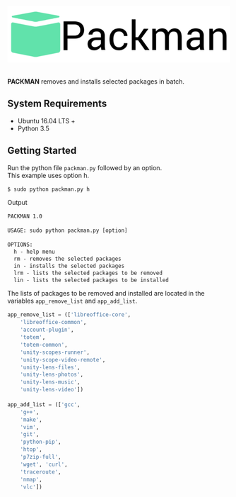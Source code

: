<div align="center">
  <img src="logo.png"><br><br>
</div>

**PACKMAN** removes and installs selected packages in batch.

## System Requirements
- Ubuntu 16.04 LTS +
- Python 3.5

## Getting Started
Run the python file `packman.py` followed by an option.
</br>
This example uses option h.
```bash
$ sudo python packman.py h
```
Output
```
PACKMAN 1.0

USAGE: sudo python packman.py [option]

OPTIONS:
  h - help menu
  rm - removes the selected packages
  in - installs the selected packages
  lrm - lists the selected packages to be removed
  lin - lists the selected packages to be installed
```
The lists of packages to be removed and installed are located in the variables `app_remove_list` and `app_add_list`.
```python
app_remove_list = (['libreoffice-core',
    'libreoffice-common',
    'account-plugin',
    'totem',
    'totem-common',
    'unity-scopes-runner',
    'unity-scope-video-remote',
    'unity-lens-files',
    'unity-lens-photos',
    'unity-lens-music',
    'unity-lens-video'])

app_add_list = (['gcc',
    'g++',
    'make',
    'vim',
    'git',
    'python-pip',
    'htop',
    'p7zip-full',
    'wget', 'curl',
    'traceroute',
    'nmap',
    'vlc'])
```
